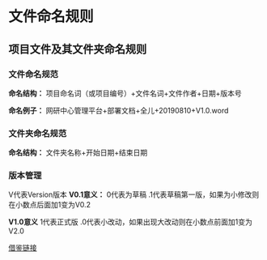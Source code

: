 ﻿---
layout: post
---

# 文件命名规则
## 项目文件及其文件夹命名规则
### 文件命名规范
**命名结构：** 项目命名词（或项目编号）+文件名词+文件作者+日期+版本号

**命名例子：** 网研中心管理平台+部署文档+全儿+20190810+V1.0.word

### 文件夹命名规范
**命名结构：** 文件夹名称+开始日期+结束日期

### 版本管理
V代表Version版本
**V0.1意义：**
0代表为草稿
.1代表草稿第一版，如果为小修改则在小数点后面加1变为V0.2

**V1.0意义**
1代表正式版
.0代表小改动，如果出现大改动则在小数点前面加1变为V2.0

[借鉴链接](https://www.jianshu.com/p/a4673adb4f2e?utm_campaign=maleskine&utm_content=note&utm_medium=reader_share&utm_source=weibo)
